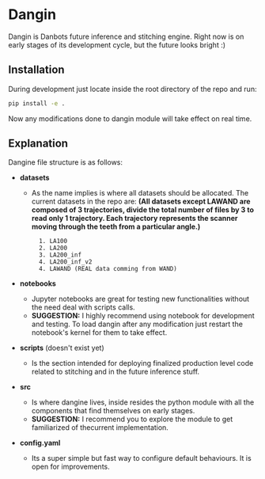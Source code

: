 
# Dangin

Dangin is Danbots future inference and stitching engine.
Right now is on early stages of its development cycle, but the future looks bright :)


## Installation
During development just locate inside the root directory of the repo and run:
```bash
pip install -e .
```
Now any modifications done to dangin module will take effect on real time.

## Explanation
Dangine file structure is as follows:
- **datasets**
    - As the name implies is where all datasets should be allocated. The current datasets in the repo are: 
    **(All datasets except LAWAND are composed of 3 trajectories, divide the total number of files by 3 to read only 1 trajectory. Each trajectory represents the scanner moving through the teeth from a particular angle.)**

            1. LA100 
            2. LA200
            3. LA200_inf
            4. LA200_inf_v2
            4. LAWAND (REAL data comming from WAND)
- **notebooks**
  
    - Jupyter notebooks are great for testing new functionalities without the need deal with scripts calls. 
    - **SUGGESTION:** I highly recommend using notebook for development and testing. To load dangin after any modification just restart the notebook's kernel for them to take effect.

- **scripts** (doesn't exist yet)
    - Is the section intended for deploying finalized production level code related to stitching and in the future inference stuff.

- **src**
    - Is where dangine lives, inside resides the python module with all the components that find themselves on early stages.
    - **SUGGESTION:** I recommend you to explore the module to get familiarized of thecurrent implementation.

- **config.yaml**
    - Its a super simple but fast way to configure default behaviours. It is open for improvements.

